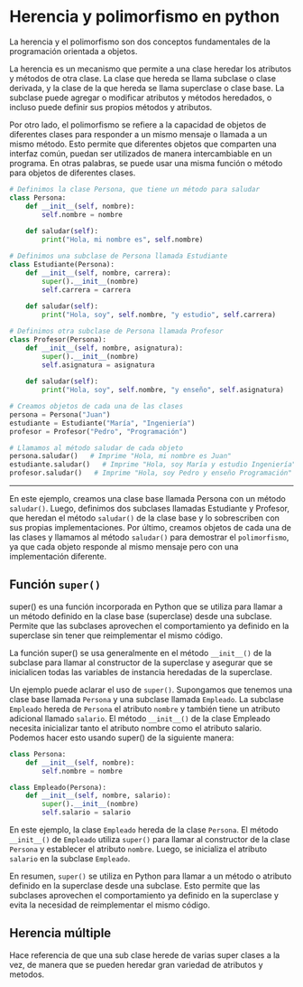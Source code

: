 # Herencia y polimorfismo en python
La herencia y el polimorfismo son dos conceptos fundamentales de la programación orientada a objetos.

La herencia es un mecanismo que permite a una clase heredar los atributos y métodos de otra clase. La clase que hereda se llama subclase o clase derivada, y la clase de la que hereda se llama superclase o clase base. La subclase puede agregar o modificar atributos y métodos heredados, o incluso puede definir sus propios métodos y atributos.

Por otro lado, el polimorfismo se refiere a la capacidad de objetos de diferentes clases para responder a un mismo mensaje o llamada a un mismo método. Esto permite que diferentes objetos que comparten una interfaz común, puedan ser utilizados de manera intercambiable en un programa. En otras palabras, se puede usar una misma función o método para objetos de diferentes clases.

```python
# Definimos la clase Persona, que tiene un método para saludar
class Persona:
    def __init__(self, nombre):
        self.nombre = nombre
    
    def saludar(self):
        print("Hola, mi nombre es", self.nombre)

# Definimos una subclase de Persona llamada Estudiante
class Estudiante(Persona):
    def __init__(self, nombre, carrera):
        super().__init__(nombre)
        self.carrera = carrera
    
    def saludar(self):
        print("Hola, soy", self.nombre, "y estudio", self.carrera)

# Definimos otra subclase de Persona llamada Profesor
class Profesor(Persona):
    def __init__(self, nombre, asignatura):
        super().__init__(nombre)
        self.asignatura = asignatura
    
    def saludar(self):
        print("Hola, soy", self.nombre, "y enseño", self.asignatura)

# Creamos objetos de cada una de las clases
persona = Persona("Juan")
estudiante = Estudiante("María", "Ingeniería")
profesor = Profesor("Pedro", "Programación")

# Llamamos al método saludar de cada objeto
persona.saludar()   # Imprime "Hola, mi nombre es Juan"
estudiante.saludar()   # Imprime "Hola, soy María y estudio Ingeniería"
profesor.saludar()   # Imprime "Hola, soy Pedro y enseño Programación"

```

---
En este ejemplo, creamos una clase base llamada Persona con un método `saludar()`. Luego, definimos dos subclases llamadas Estudiante y Profesor, que heredan el método `saludar()` de la clase base y lo sobrescriben con sus propias implementaciones. Por último, creamos objetos de cada una de las clases y llamamos al método `saludar()` para demostrar el `polimorfismo`, ya que cada objeto responde al mismo mensaje pero con una implementación diferente.

## Función `super()`


super() es una función incorporada en Python que se utiliza para llamar a un método definido en la clase base (superclase) desde una subclase. Permite que las subclases aprovechen el comportamiento ya definido en la superclase sin tener que reimplementar el mismo código.

La función super() se usa generalmente en el método `__init__()` de la subclase para llamar al constructor de la superclase y asegurar que se inicialicen todas las variables de instancia heredadas de la superclase.

Un ejemplo puede aclarar el uso de `super()`. Supongamos que tenemos una clase base llamada `Persona` y una subclase llamada `Empleado`. La subclase `Empleado` hereda de `Persona` el atributo `nombre` y también tiene un atributo adicional llamado `salario`. El método `__init__()` de la clase Empleado necesita inicializar tanto el atributo nombre como el atributo salario. Podemos hacer esto usando super() de la siguiente manera:

```python
class Persona:
    def __init__(self, nombre):
        self.nombre = nombre

class Empleado(Persona):
    def __init__(self, nombre, salario):
        super().__init__(nombre)
        self.salario = salario

```

En este ejemplo, la clase `Empleado` hereda de la clase `Persona`. El método `__init__()` de `Empleado` utiliza `super()` para llamar al constructor de la clase `Persona` y establecer el atributo `nombre`. Luego, se inicializa el atributo `salario` en la subclase `Empleado`.

En resumen, `super()` se utiliza en Python para llamar a un método o atributo definido en la superclase desde una subclase. Esto permite que las subclases aprovechen el comportamiento ya definido en la superclase y evita la necesidad de reimplementar el mismo código.

## Herencia múltiple
Hace referencia de que una sub clase herede de varias super clases a la vez, de manera que se pueden heredar gran variedad de atributos y metodos. 

